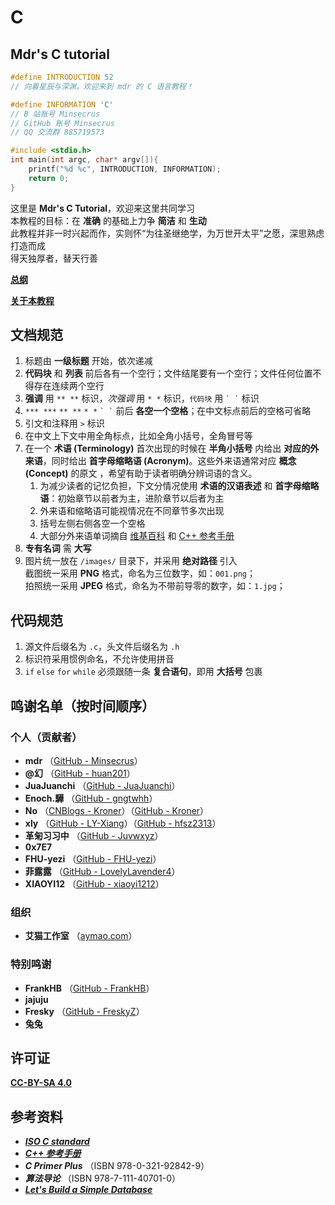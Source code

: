 # C

## Mdr's C tutorial

```c
#define INTRODUCTION 52
// 向着星辰与深渊，欢迎来到 mdr 的 C 语言教程！

#define INFORMATION 'C'
// B 站账号 Minsecrus
// GitHub 账号 Minsecrus
// QQ 交流群 885719573

#include <stdio.h>
int main(int argc, char* argv[]){
    printf("%d %c", INTRODUCTION, INFORMATION);
    return 0;
}
```

这里是 **Mdr's C Tutorial**，欢迎来这里共同学习  
本教程的目标：在 **准确** 的基础上力争 **简洁** 和 **生动**  
此教程并非一时兴起而作，实则怀“为往圣继绝学，为万世开太平”之愿，深思熟虑打造而成  
得天独厚者，替天行善

[**总纲**](/教程/总纲.md)

[**关于本教程**](/About.md)

## 文档规范

1. 标题由 **一级标题** 开始，依次递减
2. **代码块** 和 **列表** 前后各有一个空行；文件结尾要有一个空行；文件任何位置不得存在连续两个空行
3. **强调** 用 `** **` 标识，*次强调* 用 `* *` 标识，`代码块` 用 `` ` ` `` 标识
4. `*** ***` `** **` `* *` `` ` ` `` 前后 **各空一个空格**；在中文标点前后的空格可省略
5. 引文和注释用 `>` 标识
6. 在中文上下文中用全角标点，比如全角小括号，全角冒号等
7. 在一个 **术语 (Terminology)** 首次出现的时候在 **半角小括号** 内给出 **对应的外来语**，同时给出 **首字母缩略语 (Acronym)**。这些外来语通常对应 **概念 (Concept)** 的原文 ，希望有助于读者明确分辨词语的含义。
   1. 为减少读者的记忆负担，下文分情况使用 **术语的汉语表述** 和 **首字母缩略语**：初始章节以前者为主，进阶章节以后者为主
   2. 外来语和缩略语可能视情况在不同章节多次出现
   3. 括号左侧右侧各空一个空格
   4. 大部分外来语单词摘自 [维基百科](https://zh.wikipedia.org) 和 [C++ 参考手册](https://en.cppreference.com/)
8. **专有名词** 需 **大写**
9. 图片统一放在 `/images/` 目录下，并采用 **绝对路径** 引入  
   截图统一采用 **PNG** 格式，命名为三位数字，如：`001.png`；  
   拍照统一采用 **JPEG** 格式，命名为不带前导零的数字，如：`1.jpg`；

## 代码规范

1. 源文件后缀名为 `.c`，头文件后缀名为 `.h`
2. 标识符采用惯例命名，不允许使用拼音
3. `if` `else` `for` `while` 必须跟随一条 **复合语句**，即用 **大括号** 包裹

## 鸣谢名单（按时间顺序）

### 个人（贡献者）

+ **mdr** （[GitHub - Minsecrus](https://github.com/Minsecrus)）
+ **@幻** （[GitHub - huan201](https://github.com/huan201)）
+ **JuaJuanchi** （[GitHub - JuaJuanchi](https://github.com/Jua-Juanchi)）
+ **Enoch.驊** （[GitHub - gngtwhh](https://github.com/gngtwhh)）
+ **No** （[CNBlogs - Kroner](https://www.cnblogs.com/Kroner)）（[GitHub - Kroner](https://github.com/Kroner)）
+ **xly** （[GitHub - LY-Xiang](https://github.com/LY-Xiang)）（[GitHub - hfsz2313](https://github.com/hfsz2313)）
+ **革匊习习中** （[GitHub - Juvwxyz](https://github.com/Juvwxyz)）
+ **0x7E7**
+ **FHU-yezi** （[GitHub - FHU-yezi](https://github.com/FHU-yezi)）
+ **菲露露** （[GitHub - LovelyLavender4](https://github.com/lovelylavender4)）
+ **XIAOYI12** （[GitHub - xiaoyi1212](https://github.com/xiaoyi1212)）

### 组织

+ **艾猫工作室** （[aymao.com](https://www.aymao.com/)）

### 特别鸣谢

+ **FrankHB** （[GitHub - FrankHB](https://github.com/FrankHB)）
+ **jajuju**
+ **Fresky** （[GitHub - FreskyZ](https://github.com/FreskyZ)）
+ **兔兔**

## 许可证

[**CC-BY-SA 4.0**](/LICENSE)

## 参考资料

+ [***ISO C standard***](https://open-std.org/JTC1/SC22/WG14/)
+ [***C++ 参考手册***](https://zh.cppreference.com/w/c/language)
+ ***C Primer Plus*** （ISBN 978-0-321-92842-9）
+ ***算法导论*** （ISBN 978-7-111-40701-0）
+ [***Let's Build a Simple Database***](https://cstack.github.io/db_tutorial/)
